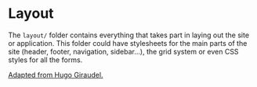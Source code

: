# Layout

The `layout/` folder contains everything that takes part in laying out the site or application. This folder could have stylesheets for the main parts of the site (header, footer, navigation, sidebar…), the grid system or even CSS styles for all the forms.

[Adapted from Hugo Giraudel.](https://github.com/HugoGiraudel/sass-boilerplate)